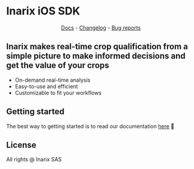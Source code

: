 # Inarix iOS SDK

<p align="center">
  <a href="https://inarix-sdk.readme.io">Docs</a> - <a href="https://github.com/inarix/inarix-ios-sdk/blob/master/CHANGELOG.md">Changelog</a> - <a href="https://github.com/inarix/inarix-ios-sdk/issues/new?assignees=&labels=bug&template=bug_report.md">Bug reports</a> 
</p>

## Inarix makes real-time crop qualification from a simple picture to make informed decisions and get the value of your crops

- On-demand real-time analysis
- Easy-to-use and efficient
- Customizable to fit your workflows

## Getting started

The best way to getting started is to read our documentation [here](https://inarix-sdk.readme.io) 📖

## License

All rights @ Inarix SAS
